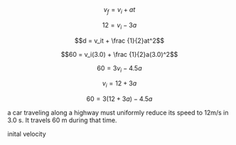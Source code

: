 $$v_f = v_i + at$$

$$12 = v_i  - 3a$$

$$d = v_it + \frac {1}{2}at^2$$


$$60 = v_i(3.0) + \frac {1}{2}a(3.0)^2$$

$$60 = 3v_i -4.5a$$

$$v_i = 12 + 3a$$

$$60 = 3(12 + 3a)  -4.5a$$



a car traveling along a highway must uniformly reduce its speed to 12m/s in
3.0 s. It travels 60 m during that time.

inital velocity
